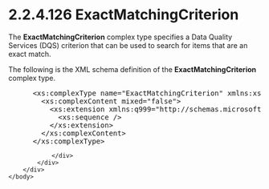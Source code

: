 <html dir="LTR" xmlns:mshelp="http://msdn.microsoft.com/mshelp" xmlns:ddue="http://ddue.schemas.microsoft.com/authoring/2003/5" xmlns:xlink="http://www.w3.org/1999/xlink" xmlns:tool="http://www.microsoft.com/tooltip">
    <head>
        <meta http-equiv="Content-Type" content="text/html; CHARSET=utf-8"></meta>
        <meta name="save" content="history"></meta>
        <title>2.2.4.126 ExactMatchingCriterion</title>
        <xml>
            <mshelp:toctitle title="2.2.4.126 ExactMatchingCriterion"></mshelp:toctitle>
            <mshelp:rltitle title="[MS-SSMDSWS-15]: ExactMatchingCriterion"></mshelp:rltitle>
            <mshelp:keyword index="A" term="aa2ba5bf-2877-4bff-b163-df71585d39ce"></mshelp:keyword>
            <mshelp:attr name="DCSext.ContentType" value="open specification"></mshelp:attr>
            <mshelp:attr name="AssetID" value="aa2ba5bf-2877-4bff-b163-df71585d39ce"></mshelp:attr>
            <mshelp:attr name="TopicType" value="kbRef"></mshelp:attr>
            <mshelp:attr name="DCSext.Title" value="[MS-SSMDSWS-15]: ExactMatchingCriterion" />
        </xml>
    </head>
    <body>
        <div id="header">
            <h1 class="heading">2.2.4.126 ExactMatchingCriterion</h1>
        </div>
        <div id="mainSection">
            <div id="mainBody">
                <div id="allHistory" class="saveHistory"></div>
                <div id="sectionSection0" class="section" name="collapseableSection">
                    

<p>The <b>ExactMatchingCriterion</b> complex type specifies a
Data Quality Services (DQS) criterion that can be used to search for items that
are an exact match.</p>

<p>The following is the XML schema definition of the <b>ExactMatchingCriterion</b>
complex type.</p>

<dl>
<dd>
<div><pre> &lt;xs:complexType name=&quot;ExactMatchingCriterion&quot; xmlns:xs=&quot;http://www.w3.org/2001/XMLSchema&quot;&gt;
   &lt;xs:complexContent mixed=&quot;false&quot;&gt;
     &lt;xs:extension xmlns:q999=&quot;http://schemas.microsoft.com/sqlserver/masterdataservices/2009/09&quot; base=&quot;q999:WeightedMatchingCriterion&quot;&gt;
       &lt;xs:sequence /&gt;
     &lt;/xs:extension&gt;
   &lt;/xs:complexContent&gt;
 &lt;/xs:complexType&gt;
</pre></div>
</dd></dl>


                </div>
            </div>
        </div>
    </body>
</html>